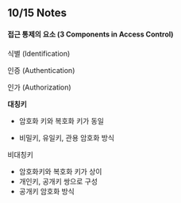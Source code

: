 ## 10/15 Notes

#### 접근 통제의 요소 (3 Components in Access Control)

식별 (Identification)

인증 (Authentication)

인가 (Authorization)



**대칭키**

- 암호화 키와 복호화 키가 동일

- 비밀키, 유일키, 관용 암호화 방식



비대칭키

- 암호화키와 복호화 키가 상이
- 개인키, 공개키 쌍으로 구성
- 공개키 암호화 방식

